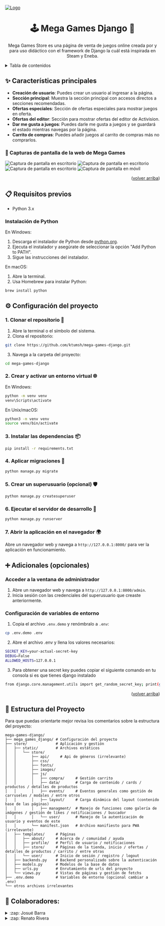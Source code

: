 <a name="readme-top"></a>

<a href="https://github.com/Ktumsh/mega-games-django">
  <img src="store/static/store/images/mega-games-1200x630.png" alt="Logo" />
</a>

<div align="center">
  
# 🕹️ Mega Games Django 👋
  
Mega Games Store es una página de venta de juegos online creada por y para uso didáctico con el framework de Django la cuál está inspirada en Steam y Eneba.
</div>

<details>
<summary>Tabla de contenidos</summary>

- [✨ Características principales](#-características-principales)
  - [📸 Capturas de pantalla de Mega Games](#-capturas-de-pantalla-de-la-web-de-mega-games)
- [📋 Requisitos previos](#-requisitos-previos)
  - [Instalación de Python](#instalación-de-python)
- [⚙ Configuración del proyecto](#-configuración-del-proyecto)
- [➕ Adicionales](#-adicionales-opcionales)
  - [Acceder a la ventana de administrador](#acceder-a-la-ventana-de-administrador)
  - [Configuración de variables de entorno](#configuración-de-variables-de-entorno)
- [📁 Estructura del Proyecto](#-estructura-del-proyecto)
- [🤝 Colaboradores](#-colaboradores)

</details>

## ✨ Características principales

- **Creación de usuario**: Puedes crear un usuario al ingresar a la página.
- **Sección principal**: Muestra la sección principal con accesos directos a secciones recomendadas.
- **Ofertas especiales**: Sección de ofertas especiales para mostrar juegos en oferta.
- **Ofertas del editor**: Sección para mostrar ofertas del editor de Activision.
- **Dar me gusta a juegos**: Puedes darle me gusta a juegos y se guardará el estado mientras navegas por la página.
- **Carrito de compras**: Puedes añadir juegos al carrito de compras más no comprarlos.

### 📸 Capturas de pantalla de la web de Mega Games

![Captura de pantalla en escritorio](store/static/store/images/mega-games-screenshot-01.png)
![Captura de pantalla en escritorio](store/static/store/images/mega-games-screen-02.png)
![Captura de pantalla en escritorio](store/static/store/images/mega-games-screen-03.png)
![Captura de pantalla en móvil](store/static/store/images/mega-games-screen-04.png)

<p align="right">(<a href="#readme-top">volver arriba</a>)</p>

## 📋 Requisitos previos

- Python 3.x

### Instalación de Python

En Windows:

1. Descarga el instalador de Python desde [python.org](https://www.python.org/downloads/).
2. Ejecuta el instalador y asegúrate de seleccionar la opción "Add Python to PATH".
3. Sigue las instrucciones del instalador.

En macOS:

1. Abre la terminal.
2. Usa Homebrew para instalar Python:
```bash
brew install python
```

## ⚙ Configuración del proyecto

### 1. Clonar el repositorio 📂

1. Abre la terminal o el símbolo del sistema.
2. Clona el repositorio:
```bash
git clone https://github.com/ktumsh/mega-games-django.git
```
3. Navega a la carpeta del proyecto:
```bash
cd mega-games-django
```

### 2. Crear y activar un entorno virtual 🌐

En Windows:

```bash
python -m venv venv
venv\Scripts\activate
```

En Unix/macOS:
```bash
python3 -m venv venv
source venv/bin/activate
```

### 3. Instalar las dependencias 📦
```bash
pip install -r requirements.txt
```

### 4. Aplicar migraciones 🔄
```bash
python manage.py migrate
```

### 5. Crear un superusuario (opcional) 🛡️
```bash
python manage.py createsuperuser
```

### 6. Ejecutar el servidor de desarrollo 🚀
```bash
python manage.py runserver
```

### 7. Abrir la aplicación en el navegador 🌍

Abre un navegador web y navega a `http://127.0.0.1:8000/` para ver la aplicación en funcionamiento.

## ➕ Adicionales (opcionales)

### Acceder a la ventana de administrador

1. Abre un navegador web y navega a `http://127.0.0.1:8000/admin`.
2. Inicia sesión con las credenciales del superusuario que creaste anteriormente.

### Configuración de variables de entorno

1. Copia el archivo `.env.demo` y renómbralo a `.env`:
```bash
cp .env.demo .env
```
2. Abre el archivo .env y llena los valores necesarios:
```bash
SECRET_KEY=your-actual-secret-key
DEBUG=False
ALLOWED_HOSTS=127.0.0.1
```
3. Para obtener una secret key puedes copiar el siguiente comando en tu consola si es que tienes django instalado
```bash
from django.core.management.utils import get_random_secret_key; print(get_random_secret_key())
```
<p align="right">(<a href="#readme-top">volver arriba</a>)</p>

## 📁 Estructura del Proyecto

Para que puedas orientarte mejor revisa los comentarios sobre la estructura del proyecto:

```plaintext
mega-games-django/
├── mega_games_django/ # Configuración del proyecto
├── store/             # Aplicación y gestión
│   ├── static/        # Archivos estáticos
│   │   └── store/
│   │       ├── api/     # Api de géneros (irrelevante)
│   │       ├── css/
│   │       ├── fonts/
│   │       ├── images/
│   │       ├── js/
│   │       │   ├── compra/     # Gestión carrito
│   │       │   ├── data/       # Carga de contenido / cards / productos / detalles de productos
│   │       │   ├── events/     # Eventos generales como gestión de carruseles / modales / entre otros
│   │       │   ├── layout/     # Carga dinámica del layout (contenido base de las páginas)
│   │       │   ├── managment/  # Manejo de funciones como galería de imágenes / gestión de likes / notificaciones / buscador
│   │       │   └── user/       # Manejo de la autenticación de usuario y eventos de este
│   │       └── manifest.json   # Archivo manifiesto para PWA (irrelevante)
│   ├── templates/     # Páginas
│   │   ├── about/     # Acerca de / comunidad / ayuda
│   │   ├── profile/   # Perfil de usuario / notificaciones
│   │   ├── store/     # Páginas de la tienda, inicio / ofertas / detalles de productos / carrito / entre otras
│   │   └── user/      # Inicio de sesión / registro / logout
│   ├── backends.py    # Backend personalizado sobre la autenticación
│   ├── models.py      # Modelos de la base de datos
│   ├── urls.py        # Enrutamiento de urls del proyecto
│   └── views.py       # Vistas de páginas y gestión de fetchs
├── .env.demo          # Variables de entorno (opcional cambiar a .env)
└── otros archivos irrelevantes
```

## 🤝 Colaboradores:
<details>
  <summary>:zap: Josué Barra</summary>
</details>

<details>
  <summary>:zap: Renato Rivera</summary>
</details>
